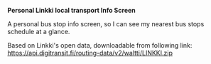 **Personal Linkki local transport Info Screen**

A personal bus stop info screen, so I can see my nearest bus stops schedule at a glance.

Based on Linkki's open data, downloadable from following link: 
https://api.digitransit.fi/routing-data/v2/waltti/LINKKI.zip

